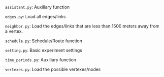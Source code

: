 `assistant.py`: Auxiliary function

`edges.py`: Load all edges/links

`neighbor.py`: Load the edges/links that are less than 1500 meters away from a vertex.

 `schedule.py`: Schedule/Route function

`setting.py`: Basic experiment settings

`time_periods.py`: Auxiliary function

`vertexes.py`: Load the possible vertexes/nodes

